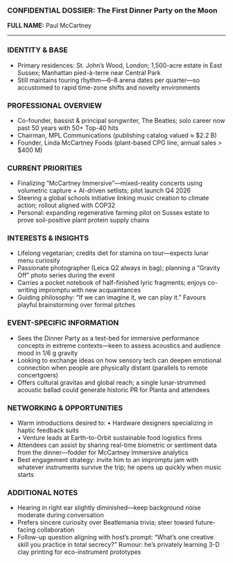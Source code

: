 ### CONFIDENTIAL DOSSIER: The First Dinner Party on the Moon

**FULL NAME:** Paul McCartney

---
### IDENTITY & BASE
- Primary residences: St. John’s Wood, London; 1,500-acre estate in East Sussex; Manhattan pied-à-terre near Central Park
- Still maintains touring rhythm—6–8 arena dates per quarter—so accustomed to rapid time-zone shifts and novelty environments  

### PROFESSIONAL OVERVIEW
- Co-founder, bassist & principal songwriter, The Beatles; solo career now past 50 years with 50+ Top-40 hits
- Chairman, MPL Communications (publishing catalog valued ≈ $2.2 B)
- Founder, Linda McCartney Foods (plant-based CPG line, annual sales > $400 M)

### CURRENT PRIORITIES
- Finalizing “McCartney Immersive”—mixed-reality concerts using volumetric capture + AI-driven setlists; pilot launch Q4 2026
- Steering a global schools initiative linking music creation to climate action; rollout aligned with COP32
- Personal: expanding regenerative farming pilot on Sussex estate to prove soil-positive plant protein supply chains  

### INTERESTS & INSIGHTS
- Lifelong vegetarian; credits diet for stamina on tour—expects lunar menu curiosity
- Passionate photographer (Leica Q2 always in bag); planning a “Gravity Off” photo series during the event
- Carries a pocket notebook of half-finished lyric fragments; enjoys co-writing impromptu with new acquaintances
- Guiding philosophy: “If we can imagine it, we can play it.” Favours playful brainstorming over formal pitches

### EVENT-SPECIFIC INFORMATION
- Sees the Dinner Party as a test-bed for immersive performance concepts in extreme contexts—keen to assess acoustics and audience mood in 1/6 g gravity
- Looking to exchange ideas on how sensory tech can deepen emotional connection when people are physically distant (parallels to remote concertgoers)
- Offers cultural gravitas and global reach; a single lunar-strummed acoustic ballad could generate historic PR for Planta and attendees

### NETWORKING & OPPORTUNITIES
- Warm introductions desired to: 
  • Hardware designers specializing in haptic feedback suits  
  • Venture leads at Earth-to-Orbit sustainable food logistics firms  
- Attendees can assist by sharing real-time biometric or sentiment data from the dinner—fodder for McCartney Immersive analytics
- Best engagement strategy: invite him to an impromptu jam with whatever instruments survive the trip; he opens up quickly when music starts

### ADDITIONAL NOTES
- Hearing in right ear slightly diminished—keep background noise moderate during conversation
- Prefers sincere curiosity over Beatlemania trivia; steer toward future-facing collaboration
- Follow-up question aligning with host’s prompt: “What’s one creative skill you practice in total secrecy?” Rumour: he’s privately learning 3-D clay printing for eco-instrument prototypes